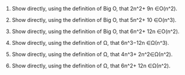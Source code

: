 1. Show directly, using the definition of Big O, that 2n^2+ 9n ∈O(n^2).

2. Show directly, using the definition of Big O, that 5n^2+ 10 ∈O(n^3).

3. Show directly, using the definition of Big O, that 6n^2+ 12n ∈O(n^2).

4. Show directly, using the definition of Ω, that 6n^3−12n ∈Ω(n^3).

5. Show directly, using the definition of Ω, that 4n^3+ 2n^2∈Ω(n^2).

6. Show directly, using the definition of Ω, that 6n^2+ 12n ∈Ω(n^2).